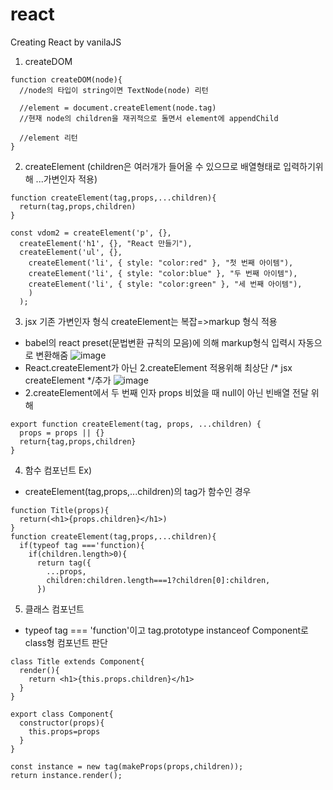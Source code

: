 # react
Creating React by vanilaJS

1. createDOM
```
function createDOM(node){
  //node의 타입이 string이면 TextNode(node) 리턴
  
  //element = document.createElement(node.tag)
  //현재 node의 children을 재귀적으로 돌면서 element에 appendChild
  
  //element 리턴 
}
```

2. createElement (children은 여러개가 들어올 수 있으므로 배열형태로 입력하기위해 ...가변인자 적용)
```
function createElement(tag,props,...children){
  return(tag,props,children)
}

const vdom2 = createElement('p', {},
  createElement('h1', {}, "React 만들기"),
  createElement('ul', {},
    createElement('li', { style: "color:red" }, "첫 번째 아이템"),
    createElement('li', { style: "color:blue" }, "두 번째 아이템"),
    createElement('li', { style: "color:green" }, "세 번째 아이템"),
    )
  );
  ```

3. jsx 기존 가변인자 형식 createElement는 복잡=>markup 형식 적용
- babel의 react preset(문법변환 규칙의 모음)에 의해 markup형식 입력시 자동으로 변환해줌
![image](https://user-images.githubusercontent.com/33995840/187645837-aab16079-cf54-4e31-afd2-fa20cd67ccf0.png)
- React.createElement가 아닌 2.createElement 적용위해 최상단 /* jsx createElement */추가
![image](https://user-images.githubusercontent.com/33995840/187646321-a6fc8257-c02e-4e9e-a699-435285de2788.png)
- 2.createElement에서 두 번째 인자 props 비었을 때 null이 아닌 빈배열 전달 위해
```
export function createElement(tag, props, ...children) {
  props = props || {}
  return{tag,props,children}
}
```

4. 함수 컴포넌트 Ex)<Title>React 만들기</Title>

- createElement(tag,props,...children)의 tag가 함수인 경우

```
function Title(props){
  return(<h1>{props.children}</h1>)
}
function createElement(tag,props,...children){
  if(typeof tag ==='function){
    if(children.length>0){
      return tag({
        ...props,
        children:children.length===1?children[0]:children,
      })
```

5. 클래스 컴포넌트
- typeof tag === 'function'이고 tag.prototype instanceof Component로 class형 컴포넌트 판단

```
class Title extends Component{
  render(){
    return <h1>{this.props.children}</h1>
  }
}

export class Component{
  constructor(props){
    this.props=props
  }
}

const instance = new tag(makeProps(props,children));
return instance.render();
